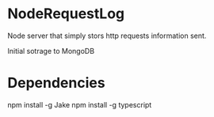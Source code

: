 NodeRequestLog
==============

Node server that simply stors http requests information sent. 

Initial sotrage to MongoDB

Dependencies
============
npm install -g Jake
npm install -g typescript